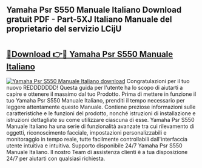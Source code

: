 ## Yamaha Psr S550 Manuale Italiano Download gratuit PDF - Part-5XJ Italiano Manuale del proprietario del servizio LCijU

# <h2><a href="http://dfa1dc.blite.top/?on=Yamaha+Psr+S550+Manuale+Italiano">🔗Download 👉🔴 Yamaha Psr S550 Manuale Italiano</a></h2>

[![Yamaha Psr S550 Manuale Italiano download](https://i.imgur.com/lujVjoI.png)](http://dfa1dc.blite.top/?on=Yamaha+Psr+S550+Manuale+Italiano)
Congratulazioni per il tuo nuovo REDDDDDDD! Questa guida per l'utente ha lo scopo di aiutarti a capire e ottenere il massimo dal tuo Prodotto. Prima di mettere in funzione il tuo Yamaha Psr S550 Manuale Italiano, prenditi il tempo necessario per leggere attentamente questo Manuale. Contiene preziose informazioni sulle caratteristiche e le funzioni del prodotto, nonché istruzioni di installazione e istruzioni dettagliate su come utilizzare ciascuna di esse. Yamaha Psr S550 Manuale Italiano ha una serie di funzionalità avanzate tra cui rilevamento di oggetti, riconoscimento facciale, impostazioni personalizzabili e monitoraggio in tempo reale, tutte facilmente controllabili dall'interfaccia utente intuitiva e intuitiva. Supporto disponibile 24/7 Yamaha Psr S550 Manuale Italiano. Il nostro Team di assistenza clienti è a tua disposizione 24/7 per aiutarti con qualsiasi richiesta.
